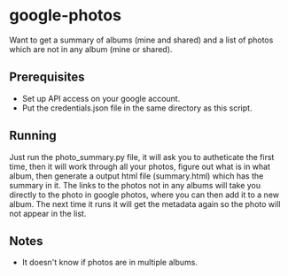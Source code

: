 # google-photos

Want to get a summary of albums (mine and shared) and a list of photos which are not in any album (mine or shared).

## Prerequisites

- Set up API access on your google account.
- Put the credentials.json file in the same directory as this script.

## Running

Just run the photo_summary.py file, it will ask you to autheticate the first time, then it will work through all your photos, figure out what is in what album, then generate a output html file (summary.html) which has the summary in it. The links to the photos not in any albums will take you directly to the photo in google photos, where you can then add it to a new album. The next time it runs it will get the metadata again so the photo will not appear in the list.

## Notes

- It doesn't know if photos are in multiple albums.
